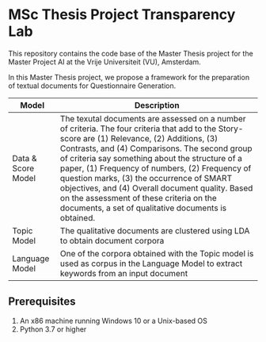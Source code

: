 # MSc Thesis Project Transparency Lab 
This repository contains the code base of the Master Thesis project for the Master Project AI at the Vrije Universiteit (VU), Amsterdam.


In this Master Thesis project, we propose a framework for the preparation of textual documents for Questionnaire Generation. 

| Model                 | Description |
| ----------------------| ------------- |
| Data & Score Model    | The texutal documents are assessed on a number of criteria. The four criteria that add to the Story-score are (1) Relevance, (2)  Additions, (3) Contrasts, and (4) Comparisons. The second group of criteria say something about the structure of a paper, (1) Frequency of numbers, (2) Frequency of question marks, (3) the occurrence of SMART objectives, and (4) Overall document quality. Based on the assessment of these criteria on the documents, a set of qualitative documents is obtained.|
| Topic Model           | The qualitative documents are clustered using LDA to obtain document corpora  |
| Language Model        | One of the corpora obtained with the Topic model is used as corpus in the Language Model to extract keywords from an input document                 | 

## Prerequisites 
1. An x86 machine running Windows 10 or a Unix-based OS
2. Python 3.7 or higher
